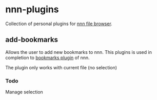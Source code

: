 # nnn-plugins

Collection of personal plugins for [nnn file browser](https://github.com/jarun/nnn).

## add-bookmarks

Allows the user to add new bookmarks to nnn. 
This plugins is used in completion to 
[bookmarks plugin](https://github.com/jarun/nnn/blob/master/plugins/bookmarks) of nnn.

The plugin only works with current file (no selection)

### Todo

Manage selection
